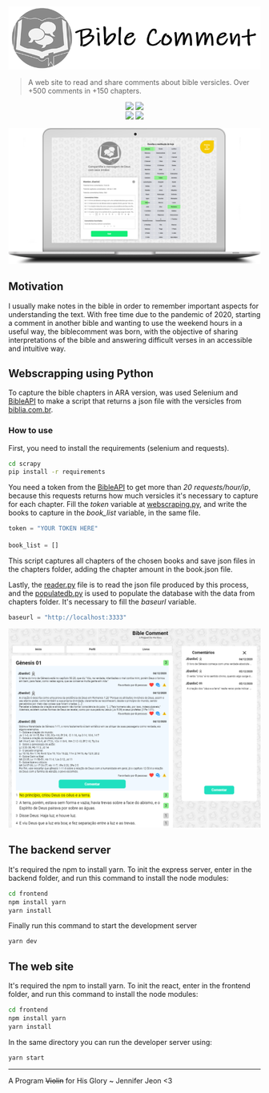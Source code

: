 <p align="center">
  <img src=".github/title.png">
</p>

> A web site to read and share comments about bible versicles.
> Over +500 comments in +150 chapters.

<p align = "center">
  <img src="https://img.shields.io/badge/-Python-black?style=flat&logo=python"/>
  <img src="https://img.shields.io/badge/-React-black?style=flat&logo=react"/>
  </br>
  <img src = "https://deepsource.io/gh/JDaniloC/Biblecomment.svg/?label=resolved+issues&token=FYMaOHvBGRHQpqm0Yr6vJvji"/>
  <img src = "https://api.netlify.com/api/v1/badges/39368106-a270-4767-9045-e217a6256136/deploy-status"/>
</p>

<p align="center">
  <img alt="ADM" src=".github/index.png">
</p>

## Motivation

I usually make notes in the bible in order to remember important aspects for understanding the text. With free time due to the pandemic of 2020, starting a comment in another bible and wanting to use the weekend hours in a useful way, the biblecomment was born, with the objective of sharing interpretations of the bible and answering difficult verses in an accessible and intuitive way.

## Webscrapping using Python

To capture the bible chapters in ARA version, was used Selenium and [BibleAPI](https://www.abibliadigital.com.br/) to make a script that returns a json file with the versicles from [biblia.com.br](http://biblia.com.br/).

### How to use

First, you need to install the requirements (selenium and requests).

```bash
cd scrapy
pip install -r requirements
```

You need a token from the [BibleAPI](https://www.abibliadigital.com.br/) to get more than _20 requests/hour/ip_, because this requests returns how much versicles it's necessary to capture for each chapter. Fill the _token_ variable at [webscraping.py](scrapy/webscraping.py), and write the books to capture in the _book_list_ variable, in the same file.

```py
token = "YOUR TOKEN HERE"

book_list = []
```

This script captures all chapters of the chosen books and save json files in the chapters folder, adding the chapter amount in the book.json file.

Lastly, the [reader.py](scrapy/reader.py) file is to read the json file produced by this process, and the [populatedb.py](scrapy/populatedb.py) is used to populate the database with the data from chapters folder. It's necessary to fill the _baseurl_ variable.

```py
baseurl = "http://localhost:3333"
```

![main](.github/main.png)

## The backend server

It's required the npm to install yarn. To init the express server, enter in the backend folder, and run this command to install the node modules:

```bash
cd frontend
npm install yarn
yarn install
```

Finally run this command to start the development server

```bash
yarn dev
```

## The web site

It's required the npm to install yarn. To init the react, enter in the frontend folder, and run this command to install the node modules:

```bash
cd frontend
npm install yarn
yarn install
```

In the same directory you can run the developer server using:

```bash
yarn start
```

---

A Program ~~Violin~~ for His Glory ~ Jennifer Jeon <3
